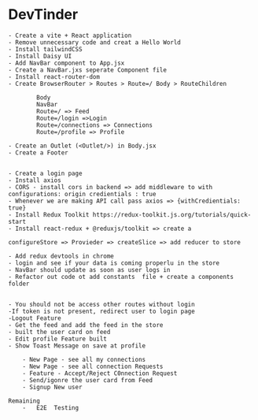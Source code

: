 # DevTinder

    - Create a vite + React application
    - Remove unnecessary code and creat a Hello World
    - Install tailwindCSS
    - Install Daisy UI
    - Add NavBar component to App.jsx
    - Create a NavBar.jxs seperate Component file
    - Install react-router-dom
    - Create BrowserRouter > Routes > Route=/ Body > RouteChildren

            Body
            NavBar
            Route=/ => Feed
            Route=/login =>Login
            Route=/connections => Connections
            Route=/profile => Profile

    - Create an Outlet (<Outlet/>) in Body.jsx
    - Create a Footer


    - Create a login page
    - Install axios
    - CORS - install cors in backend => add middleware to with configurations: origin credientials : true
    - Whenever we are making API call pass axios => {withCredientials: true}
    - Install Redux Toolkit https://redux-toolkit.js.org/tutorials/quick-start
    - Install react-redux + @reduxjs/toolkit => create a

    configureStore => Provieder => createSlice => add reducer to store

    - Add redux devtools in chrome
    - login and see if your data is coming properlu in the store
    - NavBar should update as soon as user logs in
    - Refactor out code ot add constants  file + create a components folder


    - You should not be access other routes without login
    -If token is not present, redirect user to login page
    -Logout Feature
    - Get the feed and add the feed in the store
    - built the user card on feed
    - Edit profile Feature built
    - Show Toast Message on save at profile

        - New Page - see all my connections
        - New Page - see all connection Requests
        - Feature - Accept/Reject C0nnection Request
        - Send/igonre the user card from Feed
        - Signup New user

    Remaining
        -   E2E  Testing
